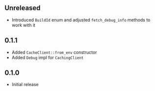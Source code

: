 Unreleased
----------
- Introduced `BuildId` enum and adjusted `fetch_debug_info` methods to
  work with it


0.1.1
-----
- Added `CacheClient::from_env` constructor
- Added `Debug` impl for `CachingClient`


0.1.0
-----
- Initial release

